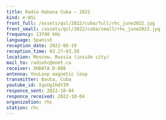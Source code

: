 ```yaml
---
title: Radio Habana Cuba — 2022
kind: e-QSL
front_full: /assets/qsl/2022/cuba/full/rhc_june2022.jpg
front_small: /assets/qsl/2022/cuba/small/rhc_june2022.jpg
frequency: 13740 kHz
language: Spanish
reception_date: 2022-06-19
reception_time: 03.27-03.58
location: Moscow, Russia (inside city)
mail_to: radiohc@enet.cu
receiver: XHDATA D-808
antenna: YouLoop magnetic loop
transmitter: Bauta, Cuba
youtube_id: IqoUg1hdYIM
responce_sent: 2022-10-04
responce_received: 2022-10-04
organization: rhc
station: rhc
---
```

